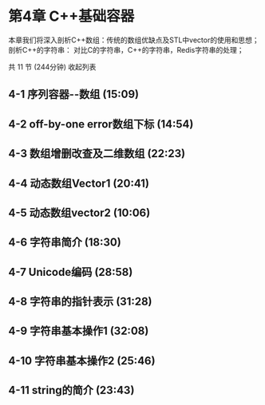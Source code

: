 # 第4章 C++基础容器
本章我们将深入剖析C++数组：传统的数组优缺点及STL中vector的使用和思想；剖析C++的字符串： 对比C的字符串，C++的字符串，Redis字符串的处理；

共 11 节 (244分钟) 收起列表

## 4-1 序列容器--数组 (15:09)
## 4-2 off-by-one error数组下标 (14:54)
## 4-3 数组增删改查及二维数组 (22:23)
## 4-4 动态数组Vector1 (20:41)
## 4-5 动态数组vector2 (10:06)
## 4-6 字符串简介 (18:30)
## 4-7 Unicode编码 (28:58)
## 4-8 字符串的指针表示 (31:28)
## 4-9 字符串基本操作1 (32:08)
## 4-10 字符串基本操作2 (25:46)
## 4-11 string的简介 (23:43)